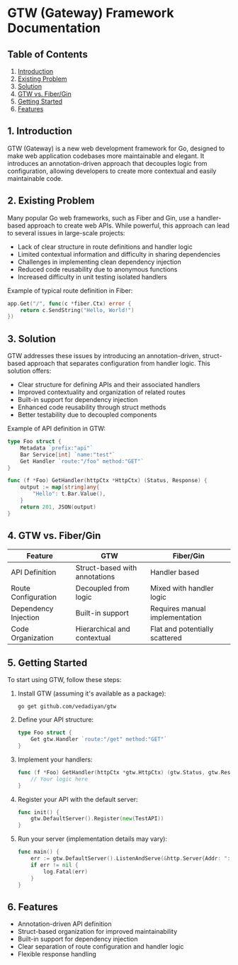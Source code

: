 # GTW (Gateway) Framework Documentation

## Table of Contents

1. [Introduction](#1-introduction)
2. [Existing Problem](#2-existing-problem)
3. [Solution](#3-solution)
4. [GTW vs. Fiber/Gin](#4-gtw-vs-fibergin)
5. [Getting Started](#5-getting-started)
6. [Features](#6-features)

## 1. Introduction

GTW (Gateway) is a new web development framework for Go, designed to make web application codebases more maintainable and elegant. It introduces an annotation-driven approach that decouples logic from configuration, allowing developers to create more contextual and easily maintainable code.

## 2. Existing Problem

Many popular Go web frameworks, such as Fiber and Gin, use a handler-based approach to create web APIs. While powerful, this approach can lead to several issues in large-scale projects:

- Lack of clear structure in route definitions and handler logic
- Limited contextual information and difficulty in sharing dependencies
- Challenges in implementing clean dependency injection
- Reduced code reusability due to anonymous functions
- Increased difficulty in unit testing isolated handlers

Example of typical route definition in Fiber:

```go
app.Get("/", func(c *fiber.Ctx) error {
    return c.SendString("Hello, World!")
})
```

## 3. Solution

GTW addresses these issues by introducing an annotation-driven, struct-based approach that separates configuration from handler logic. This solution offers:

- Clear structure for defining APIs and their associated handlers
- Improved contextuality and organization of related routes
- Built-in support for dependency injection
- Enhanced code reusability through struct methods
- Better testability due to decoupled components

Example of API definition in GTW:

```go
type Foo struct {
    Metadata `prefix:"api"`
    Bar Service[int] `name:"test"`
    Get Handler `route:"/foo" method:"GET"`
}

func (f *Foo) GetHandler(httpCtx *HttpCtx) (Status, Response) {
    output := map[string]any{
        "Hello": t.Bar.Value(),
    }
    return 201, JSON(output)
}
```

## 4. GTW vs. Fiber/Gin

| Feature | GTW | Fiber/Gin |
|---------|-----|-----------|
| API Definition | Struct-based with annotations | Handler based |
| Route Configuration | Decoupled from logic | Mixed with handler logic |
| Dependency Injection | Built-in support | Requires manual implementation |
| Code Organization | Hierarchical and contextual | Flat and potentially scattered |


## 5. Getting Started

To start using GTW, follow these steps:

1. Install GTW (assuming it's available as a package):
   ```
   go get github.com/vedadiyan/gtw
   ```

2. Define your API structure:
   ```go
   type Foo struct {
       Get gtw.Handler `route:"/get" method:"GET"`
   }
   ```

3. Implement your handlers:
   ```go
   func (f *Foo) GetHandler(httpCtx *gtw.HttpCtx) (gtw.Status, gtw.Response) {
       // Your logic here
   }
   ```

4. Register your API with the default server:
   ```go
   func init() {
       gtw.DefaultServer().Register(new(TestAPI))
   }
   ```

5. Run your server (implementation details may vary):
   ```go
   func main() {
       err := gtw.DefaultServer().ListenAndServe(&http.Server{Addr: ":8080"})
       if err != nil {
           log.Fatal(err)
       }
   }
   ```

## 6. Features

- Annotation-driven API definition
- Struct-based organization for improved maintainability
- Built-in support for dependency injection
- Clear separation of route configuration and handler logic
- Flexible response handling
